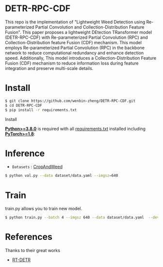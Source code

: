 # DETR-RPC-CDF
This repo is the implementation of "Lightweight Weed Detection using Re-parameterized Partial Convolution and Collection-Distribution Feature Fusion". This paper proposes a lightweight DEtection TRansformer model (DETR-RPC-CDF) with Re-parameterized Partial Convolution (RPC) and Collection-Distribution feature Fusion (CDF) mechanism.  This model employs Re-parameterized Partial Convolution (RPC) in the backbone network to reduce computational redundancy and enhance detection speed.   Additionally, This model introduces a Collection-Distribution Feature Fusion (CDF) mechanism to reduce information loss during feature integration and preserve multi-scale details.

# Install
```bash
$ git clone https://github.com/wenbin-zheng/DETR-RPC-CDF.git
$ cd DETR-RPC-CDF
$ pip install -r requirements.txt
```
<summary>Install</summary>

[**Python>=3.8.0**](https://www.python.org/) is required with all
[requirements.txt](https://github.com/lyuwenyu/RT-DETR/blob/main/rtdetr_pytorch/requirements.txt) installed including
[**PyTorch>=1.8**](https://pytorch.org/get-started/locally/):




# Inference

* `Datasets` : [CropAndWeed](https://github.com/cropandweed/cropandweed-dataset)


```bash
$ python val.py --data dataset/data.yaml --imgsz=640
```
# Train
train.py allows you to train new model.
```bash
$ python train.py --batch 4 --imgsz 640 --data dataset/data.yaml  --device 0 --epochs 250
```

# References
Thanks to their great works
* [RT-DETR](https://github.com/lyuwenyu/RT-DETR)

  
